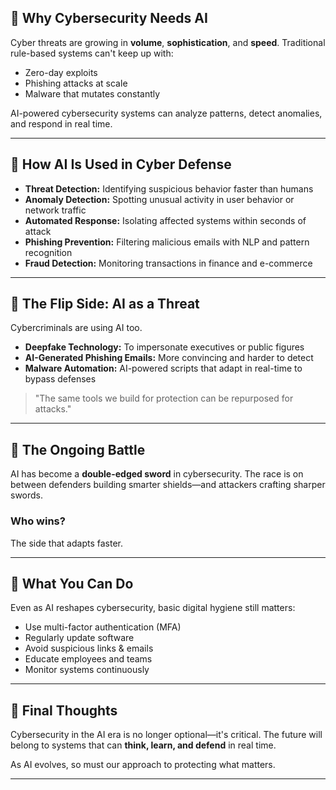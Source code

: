 ## 🔐 Why Cybersecurity Needs AI

Cyber threats are growing in **volume**, **sophistication**, and **speed**. Traditional rule-based systems can't keep up with:

- Zero-day exploits
- Phishing attacks at scale
- Malware that mutates constantly

AI-powered cybersecurity systems can analyze patterns, detect anomalies, and respond in real time.

---

## 🤖 How AI Is Used in Cyber Defense

- **Threat Detection:** Identifying suspicious behavior faster than humans  
- **Anomaly Detection:** Spotting unusual activity in user behavior or network traffic  
- **Automated Response:** Isolating affected systems within seconds of attack  
- **Phishing Prevention:** Filtering malicious emails with NLP and pattern recognition  
- **Fraud Detection:** Monitoring transactions in finance and e-commerce

---

## 🛑 The Flip Side: AI as a Threat

Cybercriminals are using AI too.

- **Deepfake Technology:** To impersonate executives or public figures  
- **AI-Generated Phishing Emails:** More convincing and harder to detect  
- **Malware Automation:** AI-powered scripts that adapt in real-time to bypass defenses

> "The same tools we build for protection can be repurposed for attacks."

---

## 🔄 The Ongoing Battle

AI has become a **double-edged sword** in cybersecurity. The race is on between defenders building smarter shields—and attackers crafting sharper swords.

### Who wins?  
The side that adapts faster.

---

## 🧠 What You Can Do

Even as AI reshapes cybersecurity, basic digital hygiene still matters:

- Use multi-factor authentication (MFA)  
- Regularly update software  
- Avoid suspicious links & emails  
- Educate employees and teams  
- Monitor systems continuously  

---

## 🧩 Final Thoughts

Cybersecurity in the AI era is no longer optional—it's critical. The future will belong to systems that can **think, learn, and defend** in real time.

As AI evolves, so must our approach to protecting what matters.

---